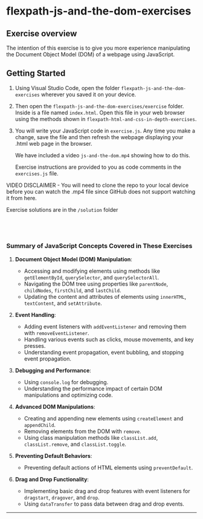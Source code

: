 
# flexpath-js-and-the-dom-exercises

## Exercise overview

The intention of this exercise is to give you more experience manipulating 
the Document Object Model (DOM) of a webpage using JavaScript.

## Getting Started


1. Using Visual Studio Code, open the folder `flexpath-js-and-the-dom-exercises` 
   wherever you saved it on your device. 
2. Then open the `flexpath-js-and-the-dom-exercises/exercise` folder. 
   Inside is a file named `index.html`. Open this file in your web browser
   using the methods shown in `flexpath-html-and-css-in-depth-exercises`.
3. You will write your JavaScript code in `exercise.js`. Any time you make a 
   change, save the file and then refresh the webpage displaying your .html web
   page in the browser.

   We have included a video `js-and-the-dom.mp4` showing how to do this.

   Exercise instructions are provided to you as code comments in the `exercises.js`
   file.

VIDEO DISCLAIMER - You will need to clone the repo to your local device before
you can watch the .mp4 file since GitHub does not support watching it from here.

Exercise solutions are in the `/solution` folder

&nbsp;
---

### Summary of JavaScript Concepts Covered in These Exercises

1. **Document Object Model (DOM) Manipulation**:
    
    - Accessing and modifying elements using methods like `getElementById`, `querySelector`, and `querySelectorAll`.
    - Navigating the DOM tree using properties like `parentNode`, `childNodes`, `firstChild`, and `lastChild`.
    - Updating the content and attributes of elements using `innerHTML`, `textContent`, and `setAttribute`.
2. **Event Handling**:
    
    - Adding event listeners with `addEventListener` and removing them with `removeEventListener`.
    - Handling various events such as clicks, mouse movements, and key presses.
    - Understanding event propagation, event bubbling, and stopping event propagation.
3. **Debugging and Performance**:
    
    - Using `console.log` for debugging.
    - Understanding the performance impact of certain DOM manipulations and optimizing code.
4. **Advanced DOM Manipulations**:
    
    - Creating and appending new elements using `createElement` and `appendChild`.
    - Removing elements from the DOM with `remove`.
    - Using class manipulation methods like `classList.add`, `classList.remove`, and `classList.toggle`.
5. **Preventing Default Behaviors**:
    
    - Preventing default actions of HTML elements using `preventDefault`.
6. **Drag and Drop Functionality**:
    
    - Implementing basic drag and drop features with event listeners for `dragstart`, `dragover`, and `drop`.
    - Using `dataTransfer` to pass data between drag and drop events.

---
